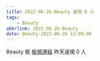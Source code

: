 ```yaml
---
title: 2022-06-26-Beauty 違規 0 人
tags:
    - Beauty
abbrlink: 2022-06-26-Beauty
date: Beauty-2022-06-26 12:00:00
---
```

Beauty 板 [板規連結](https://www.ptt.cc/bbs/Beauty/M.1630069980.A.84B.html)
昨天違規 0 人
